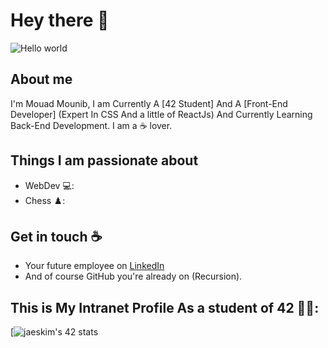 
# Hey there :wave:

<img src="https://raw.githubusercontent.com/sagar-viradiya/sagar-viradiya/master/resources/banner.png" alt="Hello world">

## About me

I'm Mouad Mounib, I am Currently A [42 Student] And A [Front-End Developer] (Expert In CSS And a little of ReactJs) And Currently Learning Back-End Development. I am a :coffee: lover.


## Things I am passionate about

- WebDev 💻:
- Chess ♟️:

## Get in touch :coffee:

- Your future employee on [LinkedIn](https://www.linkedin.com/in/mouad-mounib-954418193/)
- And of course GitHub you're already on (Recursion).

## This is My Intranet Profile As a student of 42 👨‍🎓:

[![jaeskim's 42 stats](https://badge42.vercel.app/api/v2/cl4jojgxh002509i86euqabs0/stats?cursusId=21&coalitionId=78)
